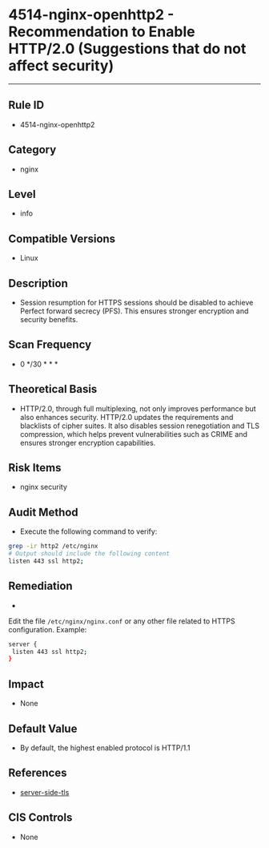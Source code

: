 # 4514-nginx-openhttp2 - Recommendation to Enable HTTP/2.0 (Suggestions that do not affect security)

---

## Rule ID

- 4514-nginx-openhttp2


## Category

- nginx


## Level

- info


## Compatible Versions

- Linux


## Description

- Session resumption for HTTPS sessions should be disabled to achieve Perfect forward secrecy (PFS). This ensures stronger encryption and security benefits.


## Scan Frequency

- 0 */30 * * *


## Theoretical Basis

- HTTP/2.0, through full multiplexing, not only improves performance but also enhances security. HTTP/2.0 updates the requirements and blacklists of cipher suites. It also disables session renegotiation and TLS compression, which helps prevent vulnerabilities such as CRIME and ensures stronger encryption capabilities.


## Risk Items

- nginx security


## Audit Method

- Execute the following command to verify:

```bash
grep -ir http2 /etc/nginx
# Output should include the following content
listen 443 ssl http2;
```


## Remediation

- 
Edit the file `/etc/nginx/nginx.conf` or any other file related to HTTPS configuration. Example:
```bash
server {
 listen 443 ssl http2;
}
```


## Impact

- None


## Default Value

- By default, the highest enabled protocol is HTTP/1.1


## References

- [server-side-tls](https://mozilla.github.io/server-side-tls/ssl-config-generator/)


## CIS Controls

- None